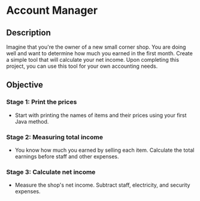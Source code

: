 # Account Manager

## Description

Imagine that you're the owner of a new small corner shop. You are doing well and want to determine how much you earned in the first month. Create a simple tool that will calculate your net income. Upon completing this project, you can use this tool for your own accounting needs.

## Objective

### Stage 1: Print the prices

- Start with printing the names of items and their prices using your first Java method.

### Stage 2: Measuring total income

- You know how much you earned by selling each item. Calculate the total earnings before staff and other expenses.

### Stage 3: Calculate net income

- Measure the shop's net income. Subtract staff, electricity, and security expenses.
